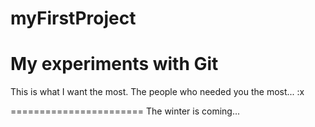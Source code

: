 # myFirstProject
My experiments with Git
=======================

This is what I want the most. The people who needed you the most... :x

=======================
The winter is coming... 

















